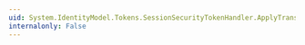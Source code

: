 ```yaml
---
uid: System.IdentityModel.Tokens.SessionSecurityTokenHandler.ApplyTransforms(System.Byte[],System.Boolean)
internalonly: False
---
```

